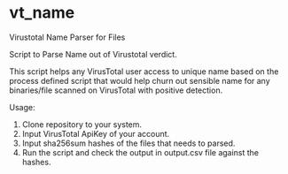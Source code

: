 # vt_name
Virustotal Name Parser for Files

Script to Parse Name out of Virustotal verdict.

This script helps any VirusTotal user access to unique name based on the process defined script that would help churn out sensible name for any binaries/file scanned on VirusTotal with positive detection.

Usage:

1) Clone repository to your system.
2) Input VirusTotal ApiKey of your account.
3) Input sha256sum hashes of the files that needs to parsed.
4) Run the script and check the output in output.csv file against the hashes.
